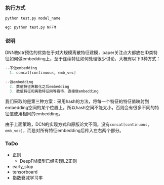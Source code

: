 ### 执行方式
```python
python test.py model_name

eg: python test.py NFFM
```

### 说明
DNN做ctr预估的优势在于对大规模离散特征建模，paper关注点大都放在ID类特征如何做embedding上，至于连续特征如何处理很少讨论，大概有以下3种方式：
```python
--不做embedding
  1. concat[continuous, emb_vec]
  
--做embedding
  2. 数值特征离散化之后embedding
  3. 数值特征和离散特征同等看待，直接做embedding
```
我们采取的是第三种方案：采用hash的方法，将每一个特征的特征值映射到embedding空间的某个位置上。所以hash空间不能太小，否则会有很多不同的特征值使用相同的embedding。

由于上面策略，DCN的实现方式和原版论文不同，没有`concat[continuous, emb_vec]`，而是对所有特征embedding后传入左右两个部分。

### ToDo
- 正则
    - DeepFM模型已经实现L2正则
- early_stop
- tensorboard
- 指数衰减学习率

